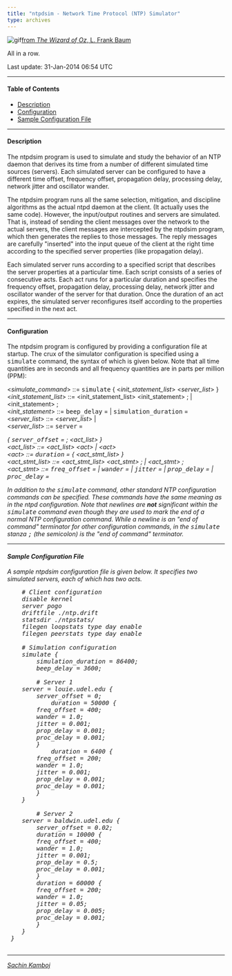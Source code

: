 ```yaml
---
title: "ntpdsim - Network Time Protocol (NTP) Simulator"
type: archives
---
```


![gif](/archives/pic/oz2.gif)[from _The Wizard of Oz_, L. Frank Baum](/reflib/pictures)

All in a row.

Last update: 31-Jan-2014 06:54 UTC

* * *

#### Table of Contents

*   [Description](/archives/4.2.8-series/ntpdsim_new/#description)
*   [Configuration](/archives/4.2.8-series/ntpdsim_new/#configuration)
*   [Sample Configuration File](/archives/4.2.8-series/ntpdsim_new/#sample-configuration-file)

* * *

#### Description

The ntpdsim program is used to simulate and study the behavior of an NTP daemon that derives its time from a number of different simulated time sources (servers). Each simulated server can be configured to have a different time offset, frequency offset, propagation delay, processing delay, network jitter and oscillator wander.

The ntpdsim program runs all the same selection, mitigation, and discipline algorithms as the actual ntpd daemon at the client. (It actually uses the same code). However, the input/output routines and servers are simulated. That is, instead of sending the client messages over the network to the actual servers, the client messages are intercepted by the ntpdsim program, which then generates the replies to those messages. The reply messages are carefully "inserted" into the input queue of the client at the right time according to the specified server properties (like propagation delay).

Each simulated server runs according to a specified script that describes the server properties at a particular time. Each script consists of a series of consecutive acts. Each act runs for a particular duration and specifies the frequency offset, propagation delay, processing delay, network jitter and oscillator wander of the server for that duration. Once the duration of an act expires, the simulated server reconfigures itself according to the properties specified in the next act.

* * *

#### Configuration

The ntpdsim program is configured by providing a configuration file at startup. The crux of the simulator configuration is specified using a <tt>simulate</tt> command, the syntax of which is given below. Note that all time quantities are in seconds and all frequency quantities are in parts per million (PPM):

<_simulate_command_> ::= <tt>simulate</tt> { <_init_statement_list_> <_server_list_> }  
<_init_statement_list_> ::= <init_statement_list> <init_statement> ; | <init_statement> ;  
<_init_statement_> ::= <tt>beep_delay</tt> = <number> | <tt>simulation_duration</tt> = <number>  
<_server_list_> ::= <_server_list_> <server> | <server>  
<_server_list_> ::= <tt>server</tt> = <address> { <tt>server_offset</tt> = <number> ; <act_list> }  
<_act_list_> ::= <_act_list_> <_act_> | <_act_>  
<_act_> ::= <tt>duration</tt> = <number> { <_act_stmt_list_> }  
<_act_stmt_list_> ::= <_act_stmt_list_> <_act_stmt_> ; | <_act_stmt_> ;  
<_act_stmt_> ::= <tt>freq_offset</tt> = <number> | <tt>wander</tt> = <number> | <tt>jitter</tt> = <number> | <tt>prop_delay</tt> = <number> | <tt>proc_delay</tt> = <number>

In addition to the <tt>simulate</tt> command, other standard NTP configuration commands can be specified. These commands have the same meaning as in the ntpd configuration. Note that newlines are **not** significant within the <tt>simulate</tt> command even though they are used to mark the end of a normal NTP configuration command. While a newline is an "end of command" terminator for other configuration commands, in the <tt>simulate</tt> stanza <tt>;</tt> (the semicolon) is the "end of command" terminator.

* * *

#### Sample Configuration File

A sample ntpdsim configuration file is given below. It specifies two simulated servers, each of which has two acts.

<pre>    # Client configuration 
    disable kernel
    server pogo
    driftfile ./ntp.drift
    statsdir ./ntpstats/
    filegen loopstats type day enable
    filegen peerstats type day enable

    # Simulation configuration
    simulate {
        simulation_duration = 86400;
        beep_delay = 3600;

        # Server 1
	server = louie.udel.edu {
	    server_offset = 0;
            duration = 50000 {
		freq_offset = 400;
		wander = 1.0;
		jitter = 0.001;
		prop_delay = 0.001;
		proc_delay = 0.001;
	    }
            duration = 6400 {
		freq_offset = 200;
		wander = 1.0;
		jitter = 0.001;
		prop_delay = 0.001;
		proc_delay = 0.001;
	    }
	}

        # Server 2
	server = baldwin.udel.edu {
	    server_offset = 0.02;
	    duration = 10000 {
		freq_offset = 400;
		wander = 1.0;
		jitter = 0.001;
		prop_delay = 0.5;
		proc_delay = 0.001;
	    }
	    duration = 60000 {
		freq_offset = 200;
		wander = 1.0;
		jitter = 0.05;
		prop_delay = 0.005;
		proc_delay = 0.001;
	    }
	}
 }
  </pre>

* * *

[Sachin Kamboj](mailto:skamboj@udel.edu)
